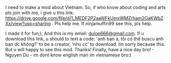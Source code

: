 I need to make a mod about Vietnam.
So,
if who know about coding and arts pls join with me, 
i give u this link:
https://drive.google.com/file/d/1_MEDF2P2aaWFkUmxWMZrham2OaKWbZXx/view?usp=sharing   .
Pls help me.
If ninjamuffin99 see this, pls help.

I made it for fun;), 
And this is my email: dulop666@gmail.com. 
If u download this link, u should to text a code: 'anh bạn à, tôi có thể buscu anh bạn dc không?' to be a creator, 'nhu cc' to download.
Im sorry because this. But u will happy to see this mod. Thanks!
Finally, have a nice day bro!
                                                                  - Nguyen Du -
im dont know english man im vietnamese bro:)
